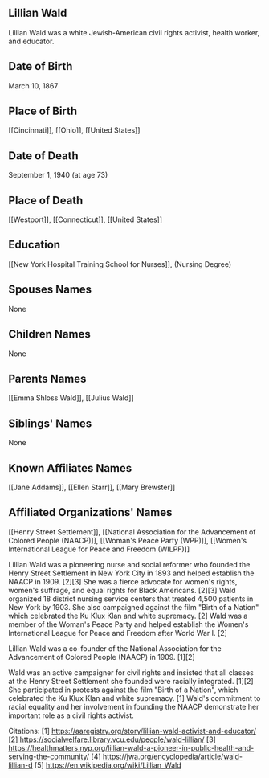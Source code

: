 ## Lillian Wald
Lillian Wald was a white Jewish-American civil rights activist, health worker, and educator.

## Date of Birth
March 10, 1867

## Place of Birth
[[Cincinnati]], [[Ohio]], [[United States]]

## Date of Death
September 1, 1940 (at age 73)

## Place of Death
[[Westport]], [[Connecticut]], [[United States]]

## Education
[[New York Hospital Training School for Nurses]], (Nursing Degree)

## Spouses Names
None

## Children Names
None

## Parents Names
[[Emma Shloss Wald]], [[Julius Wald]]

## Siblings' Names
None

## Known Affiliates Names
[[Jane Addams]], [[Ellen Starr]], [[Mary Brewster]]

## Affiliated Organizations' Names
[[Henry Street Settlement]], [[National Association for the Advancement of Colored People (NAACP)]], [[Woman's Peace Party (WPP)]], [[Women's International League for Peace and Freedom (WILPF)]]

Lillian Wald was a pioneering nurse and social reformer who founded the Henry Street Settlement in New York City in 1893 and helped establish the NAACP in 1909. [2][3] She was a fierce advocate for women's rights, women's suffrage, and equal rights for Black Americans. [2][3] Wald organized 18 district nursing service centers that treated 4,500 patients in New York by 1903.  She also campaigned against the film "Birth of a Nation" which celebrated the Ku Klux Klan and white supremacy. [2] Wald was a member of the Woman's Peace Party and helped establish the Women's International League for Peace and Freedom after World War I. [2]

Lillian Wald was a co-founder of the National Association for the Advancement of Colored People (NAACP) in 1909. [1][2]

Wald was an active campaigner for civil rights and insisted that all classes at the Henry Street Settlement she founded were racially integrated. [1][2] She participated in protests against the film "Birth of a Nation", which celebrated the Ku Klux Klan and white supremacy. [1] Wald's commitment to racial equality and her involvement in founding the NAACP demonstrate her important role as a civil rights activist.

Citations:
[1] https://aaregistry.org/story/lillian-wald-activist-and-educator/
[2] https://socialwelfare.library.vcu.edu/people/wald-lillian/
[3] https://healthmatters.nyp.org/lillian-wald-a-pioneer-in-public-health-and-serving-the-community/
[4] https://jwa.org/encyclopedia/article/wald-lillian-d
[5] https://en.wikipedia.org/wiki/Lillian_Wald